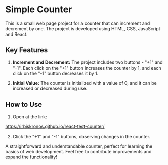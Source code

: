 # Simple Counter

This is a small web page project for a counter that can increment and decrement by one. The project is developed using HTML, CSS, JavaScript and React.

## Key Features

1. **Increment and Decrement:** The project includes two buttons - "+1" and "-1". Each click on the "+1" button increases the counter by 1, and each click on the "-1" button decreases it by 1.

2. **Initial Value:** The counter is initialized with a value of 0, and it can be increased or decreased during use.

## How to Use

1. Open at the link:

https://irbiskronos.github.io/react-test-counter/

2. Click the "+1" and "-1" buttons, observing changes in the counter.

A straightforward and understandable counter, perfect for learning the basics of web development. Feel free to contribute improvements and expand the functionality!

